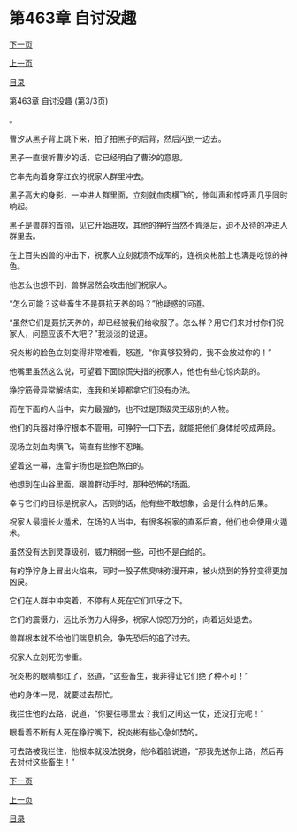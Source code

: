 <h1>第463章    自讨没趣</h1>
            <div><p><a href="./1389_%E7%AC%AC464%E7%AB%A0_%E7%A2%8E%E5%B0%B8%E4%B8%87%E6%AE%B5.md">下一页</a></p><p><a href="./1387_%E7%AC%AC463%E7%AB%A0_%E8%87%AA%E8%AE%A8%E6%B2%A1%E8%B6%A3.md">上一页</a></p><p><a href="../">目录</a></p></div>
            <div><p>第463章    自讨没趣 (第3/3页)</p><p>。</p><p>曹汐从黑子背上跳下来，拍了拍黑子的后背，然后闪到一边去。</p><p>黑子一直很听曹汐的话，它已经明白了曹汐的意思。</p><p>它率先向着身穿红衣的祝家人群里冲去。</p><p>黑子高大的身影，一冲进人群里面，立刻就血肉横飞的，惨叫声和惊呼声几乎同时响起。</p><p>黑子是兽群的首领，见它开始进攻，其他的狰狞当然不肯落后，迫不及待的冲进人群里去。</p><p>在上百头凶兽的冲击下，祝家人立刻就溃不成军的，连祝炎彬脸上也满是吃惊的神色。</p><p>他怎么也想不到，兽群居然会攻击他们祝家人。</p><p>“怎么可能？这些畜生不是聂抗天养的吗？”他疑惑的问道。</p><p>“虽然它们是聂抗天养的，却已经被我们给收服了。怎么样？用它们来对付你们祝家人，问题应该不大吧？”我淡淡的说道。</p><p>祝炎彬的脸色立刻变得非常难看，怒道，“你真够狡猾的，我不会放过你的！”</p><p>他嘴里虽然这么说，可望着下面惊慌失措的祝家人，他也有些心惊肉跳的。</p><p>狰狞筋骨异常解结实，连我和关婷都拿它们没有办法。</p><p>而在下面的人当中，实力最强的，也不过是顶级灵王级别的人物。</p><p>他们的兵器对狰狞根本不管用，可狰狞一口下去，就能把他们身体给咬成两段。</p><p>现场立刻血肉横飞，简直有些惨不忍睹。</p><p>望着这一幕，连雷宇扬也是脸色煞白的。</p><p>他想到在山谷里面，跟兽群动手时，那种恐怖的场面。</p><p>幸亏它们的目标是祝家人，否则的话，他有些不敢想象，会是什么样的后果。</p><p>祝家人最擅长火遁术，在场的人当中，有很多祝家的直系后裔，他们也会使用火遁术。</p><p>虽然没有达到灵尊级别，威力稍弱一些，可也不是白给的。</p><p>有的狰狞身上冒出火焰来，同时一股子焦臭味弥漫开来，被火烧到的狰狞变得更加凶戾。</p><p>它们在人群中冲突着，不停有人死在它们爪牙之下。</p><p>它们的震慑力，远比杀伤力大得多，祝家人惊恐万分的，向着远处退去。</p><p>兽群根本就不给他们喘息机会，争先恐后的追了过去。</p><p>祝家人立刻死伤惨重。</p><p>祝炎彬的眼睛都红了，怒道，“这些畜生，我非得让它们绝了种不可！”</p><p>他的身体一晃，就要过去帮忙。</p><p>我拦住他的去路，说道，“你要往哪里去？我们之间这一仗，还没打完呢！”</p><p>眼看着不断有人死在狰狞嘴下，祝炎彬有些心急如焚的。</p><p>可去路被我拦住，他根本就没法脱身，他冷着脸说道，“那我先送你上路，然后再去对付这些畜生！”</p></div>
            <div><p><a href="./1389_%E7%AC%AC464%E7%AB%A0_%E7%A2%8E%E5%B0%B8%E4%B8%87%E6%AE%B5.md">下一页</a></p><p><a href="./1387_%E7%AC%AC463%E7%AB%A0_%E8%87%AA%E8%AE%A8%E6%B2%A1%E8%B6%A3.md">上一页</a></p><p><a href="../">目录</a></p></div>